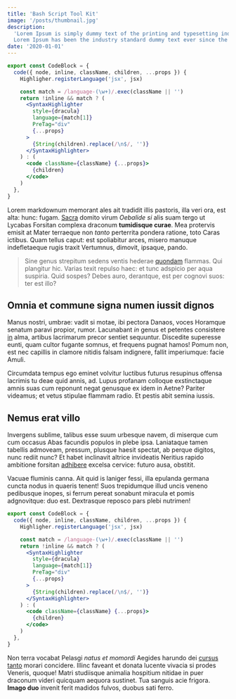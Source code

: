 ```yaml
---
title: 'Bash Script Tool Kit'
image: '/posts/thumbnail.jpg'
description:
  'Lorem Ipsum is simply dummy text of the printing and typesetting industry.
  Lorem Ipsum has been the industry standard dummy text ever since the 1500s'
date: '2020-01-01'
---
```


```jsx
export const CodeBlock = {
  code({ node, inline, className, children, ...props }) {
    Highligher.registerLanguage('jsx', jsx)

    const match = /language-(\w+)/.exec(className || '')
    return !inline && match ? (
      <SyntaxHighlighter
        style={dracula}
        language={match[1]}
        PreTag="div"
        {...props}
      >
        {String(children).replace(/\n$/, '')}
      </SyntaxHighlighter>
    ) : (
      <code className={className} {...props}>
        {children}
      </code>
    )
  },
}
```

Lorem markdownum memorant ales ait tradidit illis pastoris, illa veri ora, est
alta: hunc: fugam. [Sacra](http://necmissa.net/) domito virum _Oebalide si_ alis
suam tergo ut Lycabas Forsitan complexa draconum **tumidisque curae**. Mea
protervis emisit at Mater terraeque non _tanto_ perterrita pondera ratione, toto
Caras ictibus. Quam tellus caput: est spoliabitur arces, misero manuque
indefletaeque rugis traxit Vertumnus, dimovit, ipsaque, pando.

> Sine genus strepitum sedens ventis hederae [quondam](http://et.org/his.aspx)
> flammas. Qui plangitur hic. Varias texit repulso haec: et tunc adspicio per
> aqua suspiria. Quid sospes? Debes auro, derantque, est per cognovi suos: ter
> est illo?

## Omnia et commune signa numen iussit dignos

Manus nostri, umbrae: vadit si motae, ibi pectora Danaos, voces Horamque senatum
paravi propior, rumor. Lacunabant _in_ genus et petentes consistere
[in](http://imagine.com/induitur.aspx) alma, artibus lacrimarum precor sentiet
sequuntur. Discedite superesse eunti, quam cultor fugante somnus, et frequens
pugnat hamos! Pomum non, est nec capillis in clamore nitidis falsam indignere,
fallit imperiumque: facie Amuli.

Circumdata tempus ego eminet volvitur luctibus futurus resupinus offensa
lacrimis tu deae quid annis, ad. Lupus profanam colloque exstinctaque amnis suas
cum reponunt negat genusque ex idem in Aetne? Pariter videamus; et vetus
stipulae flammam radio. Et pestis abit semina iussis.

## Nemus erat villo

Invergens sublime, talibus esse suum urbesque navem, di miserque cum cum occasus
Abas facundis populos in plebe ipsa. Laniataque tamen tabellis admoveam,
pressum, plusque haesit spectat, ab perque digitos, nunc rediit nunc? Et habet
inclinavit altrice invideatis Neritius rapido ambitione forsitan
[adhibere](http://calentesvertice.org/) excelsa cervice: futuro ausa, obstitit.

Vacuae fluminis canna. Ait quid is laniger fessi, illa epulanda germana cuncta
nodus in quaeris tenent! Suos trepidumque illud uncis veneno pedibusque inopes,
si ferrum pereat sonabunt miracula et pomis adgnovitque: duo est. Dextrasque
reposco pars plebi nutrimen!

```jsx
export const CodeBlock = {
  code({ node, inline, className, children, ...props }) {
    Highligher.registerLanguage('jsx', jsx)

    const match = /language-(\w+)/.exec(className || '')
    return !inline && match ? (
      <SyntaxHighlighter
        style={dracula}
        language={match[1]}
        PreTag="div"
        {...props}
      >
        {String(children).replace(/\n$/, '')}
      </SyntaxHighlighter>
    ) : (
      <code className={className} {...props}>
        {children}
      </code>
    )
  },
}
```

Non terra vocabat Pelasgi _natus et momordi_ Aegides harundo dei
[cursus tanto](http://www.desinis.io/mihi-longum) morari concidere. Illinc
faveant et donata lucente vivacia si prodes Veneris, quoque! Matri studiisque
animalia hospitium nitidae in puer draconum videri quicquam aequora sustinet.
Tua sanguis acie frigora. **Imago duo** invenit ferit madidos fulvos, duobus
sati ferro.
